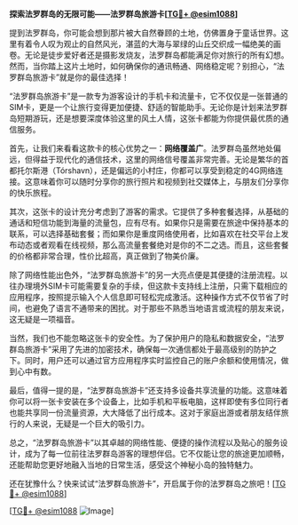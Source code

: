 **探索法罗群岛的无限可能——法罗群岛旅游卡[[TG💪+ @esim1088](https://t.me/s/esim1088)]**

提到法罗群岛，你可能会想到那片被大自然眷顾的土地，仿佛置身于童话世界。这里有着令人叹为观止的自然风光，湛蓝的大海与翠绿的山丘交织成一幅绝美的画卷。无论是徒步爱好者还是摄影发烧友，法罗群岛都能满足你对旅行的所有幻想。然而，当你踏上这片土地时，如何确保你的通讯畅通、网络稳定呢？别担心，“法罗群岛旅游卡”就是你的最佳选择！

“法罗群岛旅游卡”是一款专为游客设计的手机卡和流量卡，它不仅仅是一张普通的SIM卡，更是一个让旅行变得更加便捷、舒适的智能助手。无论你是计划来法罗群岛短期游玩，还是想要深度体验这里的风土人情，这张卡都能为你提供最优质的通信服务。

首先，让我们来看看这款卡的核心优势之一：**网络覆盖广**。法罗群岛虽然地处偏远，但得益于现代化的通信技术，这里的网络信号覆盖非常完善。无论是繁华的首都托尔斯港（Tórshavn），还是偏远的小村庄，你都可以享受到稳定的4G网络连接。这意味着你可以随时分享你的旅行照片和视频到社交媒体上，与朋友们分享你的快乐旅程。

其次，这张卡的设计充分考虑到了游客的需求。它提供了多种套餐选择，从基础的通话和短信功能到海量的流量包，应有尽有。如果你只是需要在旅途中保持基本的联系，可以选择基础套餐；而如果你是重度网络使用者，比如喜欢在社交平台上发布动态或者观看在线视频，那么高流量套餐绝对是你的不二之选。而且，这些套餐的价格都非常合理，性价比超高，真正做到了物美价廉。

除了网络性能出色外，“法罗群岛旅游卡”的另一大亮点便是其便捷的注册流程。以往办理境外SIM卡可能需要复杂的手续，但这款卡支持线上注册，只需下载相应的应用程序，按照提示输入个人信息即可轻松完成激活。这种操作方式不仅节省了时间，也避免了语言不通带来的困扰。对于那些不熟悉当地语言或流程的朋友来说，这无疑是一项福音。

当然，我们也不能忽略这张卡的安全性。为了保护用户的隐私和数据安全，“法罗群岛旅游卡”采用了先进的加密技术，确保每一次通信都处于最高级别的防护之下。同时，用户还可以通过官方应用程序实时监控自己的账户余额和使用情况，做到心中有数。

最后，值得一提的是，“法罗群岛旅游卡”还支持多设备共享流量的功能。这意味着你可以将一张卡安装在多个设备上，比如手机和平板电脑，这样即使有多位同行者也能共享同一份流量资源，大大降低了出行成本。这对于家庭出游或者朋友结伴旅行的人来说，无疑是一个巨大的吸引力。

总之，“法罗群岛旅游卡”以其卓越的网络性能、便捷的操作流程以及贴心的服务设计，成为了每一位前往法罗群岛游客的理想伴侣。它不仅能让您的旅途更加顺畅，还能帮助您更好地融入当地的日常生活，感受这个神秘小岛的独特魅力。

还在犹豫什么？快来试试“法罗群岛旅游卡”，开启属于你的法罗群岛之旅吧！[[TG💪+ @esim1088](https://t.me/s/esim1088)]

[[TG💪+ @esim1088](https://t.me/s/esim1088) ![Image](https://i.postimg.cc/4NQfJmqS/Snipaste-2025-05-13-00-14-12.png)]